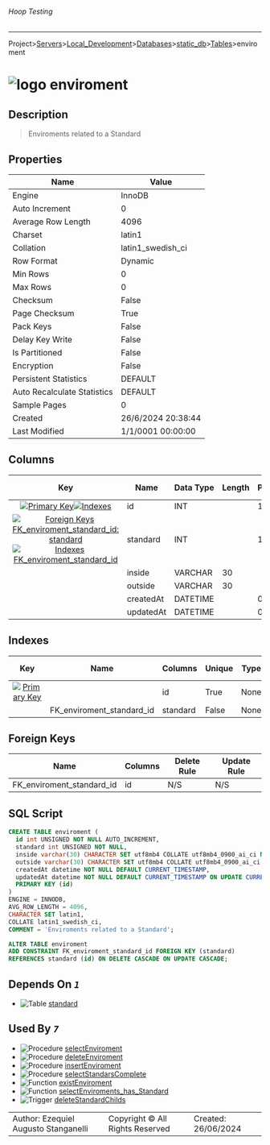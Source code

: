 ###### Hoop Testing
___
Project>[Servers](../../../../Servers.md)>[Local_Development](../../../Local_Development.md)>[Databases](../../Databases.md)>[static_db](../static_db.md)>[Tables](Tables.md)>enviroment


# ![logo](../../../../../Images/table64.svg) enviroment

## <a name="#Description"></a>Description
> Enviroments related to a Standard
## <a name="#Properties"></a>Properties
|Name|Value|
|---|---|
|Engine|InnoDB|
|Auto Increment|0|
|Average Row Length|4096|
|Charset|latin1|
|Collation|latin1_swedish_ci|
|Row Format|Dynamic|
|Min Rows|0|
|Max Rows|0|
|Checksum|False|
|Page Checksum|True|
|Pack Keys|False|
|Delay Key Write|False|
|Is Partitioned|False|
|Encryption|False|
|Persistent Statistics|DEFAULT|
|Auto Recalculate Statistics|DEFAULT|
|Sample Pages|0|
|Created|26/6/2024 20:38:44|
|Last Modified|1/1/0001 00:00:00|


## <a name="#Columns"></a>Columns
|Key|Name|Data Type|Length|Precision|Scale|Unsigned|Zerofill|Binary|Not Null|Auto Increment|Default|Virtual|Invisible|Description|
|:---:|---|---|---|---|---|---|---|---|---|---|---|---|---|---|
|[![Primary Key ](../../../../../Images/primarykey.svg)](#Indexes)[![Indexes ](../../../../../Images/index.svg)](#Indexes)|id|INT||11||True|False|False|True|True||False|False||
|[![Foreign Keys FK_enviroment_standard_id: standard](../../../../../Images/foreignkey.svg)](#ForeignKeys)[![Indexes FK_enviroment_standard_id](../../../../../Images/index.svg)](#Indexes)|standard|INT||11||True|False|False|True|False||False|False||
||inside|VARCHAR|30|||False|False|False|True|False||False|False||
||outside|VARCHAR|30|||False|False|False|False|False|'No Fluid'|False|False||
||createdAt|DATETIME||0||False|False|False|True|False|CURRENT_TIMESTAMP|False|False||
||updatedAt|DATETIME||0||False|False|False|True|False|CURRENT_TIMESTAMP|False|False||

## <a name="#Indexes"></a>Indexes
|Key|Name|Columns|Unique|Type|Key Lengths|
|:---:|---|---|---|---|---|
|[![Primary Key ](../../../../../Images/primarykey.svg)](#Indexes)||id|True|None|0|
||FK_enviroment_standard_id|standard|False|None|0|

## <a name="#ForeignKeys"></a>Foreign Keys
|Name|Columns|Delete Rule|Update Rule|
|---|---|---|---|
|FK_enviroment_standard_id|id|N/S|N/S|

## <a name="#SqlScript"></a>SQL Script
```SQL
CREATE TABLE enviroment (
  id int UNSIGNED NOT NULL AUTO_INCREMENT,
  standard int UNSIGNED NOT NULL,
  inside varchar(30) CHARACTER SET utf8mb4 COLLATE utf8mb4_0900_ai_ci NOT NULL,
  outside varchar(30) CHARACTER SET utf8mb4 COLLATE utf8mb4_0900_ai_ci DEFAULT 'No Fluid',
  createdAt datetime NOT NULL DEFAULT CURRENT_TIMESTAMP,
  updatedAt datetime NOT NULL DEFAULT CURRENT_TIMESTAMP ON UPDATE CURRENT_TIMESTAMP,
  PRIMARY KEY (id)
)
ENGINE = INNODB,
AVG_ROW_LENGTH = 4096,
CHARACTER SET latin1,
COLLATE latin1_swedish_ci,
COMMENT = 'Enviroments related to a Standard';

ALTER TABLE enviroment
ADD CONSTRAINT FK_enviroment_standard_id FOREIGN KEY (standard)
REFERENCES standard (id) ON DELETE CASCADE ON UPDATE CASCADE;
```

## <a name="#DependsOn"></a>Depends On _`1`_
- ![Table](../../../../../Images/table.svg) [standard](standard.md)


## <a name="#UsedBy"></a>Used By _`7`_
- ![Procedure](../../../../../Images/procedure.svg) [selectEnviroment](../Procedures/selectEnviroment.md)
- ![Procedure](../../../../../Images/procedure.svg) [deleteEnviroment](../Procedures/deleteEnviroment.md)
- ![Procedure](../../../../../Images/procedure.svg) [insertEnviroment](../Procedures/insertEnviroment.md)
- ![Procedure](../../../../../Images/procedure.svg) [selectStandarsComplete](../Procedures/selectStandarsComplete.md)
- ![Function](../../../../../Images/function.svg) [existEnviroment](../Functions/existEnviroment.md)
- ![Function](../../../../../Images/function.svg) [selectEnviroments_has_Standard](../Functions/selectEnviroments_has_Standard.md)
- ![Trigger](../../../../../Images/trigger.svg) [deleteStandardChilds](../Triggers/deleteStandardChilds.md)


||||
|---|---|---|
|Author: Ezequiel Augusto Stanganelli|Copyright © All Rights Reserved|Created: 26/06/2024|